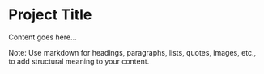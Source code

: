 # Project Title

Content goes here…

Note: Use markdown for headings, paragraphs, lists, quotes, images, etc., to add structural meaning to your content.
